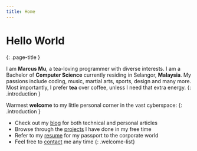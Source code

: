 ```yaml
---
title: Home
---
```


# Hello World
{: .page-title }

I am **Marcus Mu**, a tea-loving programmer with diverse interests. I am a Bachelor of **Computer Science** currently residing in Selangor, **Malaysia**. My passions include coding, music, martial arts, sports, design and many more. Most importantly, I prefer **tea** over coffee, unless I need that extra energy.
{: .introduction }

Warmest **welcome** to my little personal corner in the vast cyberspace:
{: .introduction }

- Check out my [blog](/blog/) for both technical and personal articles
- Browse through the [projects](/projects/) I have done in my free time
- Refer to my [resume](/resume/) for my passport to the corporate world
- Feel free to [contact](/contact/) me any time
{: .welcome-list}
